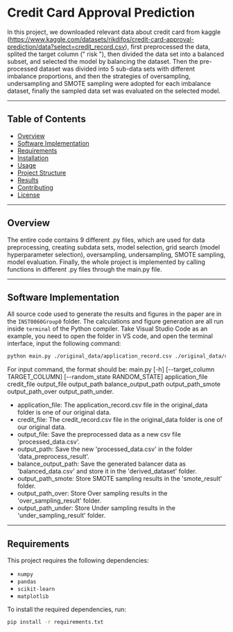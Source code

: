 # **Credit Card Approval Prediction**

In this project, we downloaded relevant data about credit card from kaggle (https://www.kaggle.com/datasets/rikdifos/credit-card-approval-prediction/data?select=credit_record.csv), first preprocessed the data, splited the target column (" risk "), then divided the data set into a balanced subset, and selected the model by balancing the dataset. Then the pre-processed dataset was divided into 5 sub-data sets with different imbalance proportions, and then the strategies of oversampling, undersampling and SMOTE sampling were adopted for each imbalance dataset, finally the sampled data set was evaluated on the selected model.

---

## **Table of Contents**

- [Overview](#overview)
- [Software Implementation](#software-implementation)
- [Requirements](#requirements)
- [Installation](#installation)
- [Usage](#usage)
- [Project Structure](#project-structure)
- [Results](#results)
- [Contributing](#contributing)
- [License](#license)

---

## **Overview**

The entire code contains 9 different .py files, which are used for data preprocessing, creating subdata sets, model selection, grid search (model hyperparameter selection), oversampling, undersampling, SMOTE sampling, model evaluation. Finally, the whole project is implemented by calling functions in different .py files through the main.py file.

---

## **Software Implementation**
All source code used to generate the results and figures in the paper are in the `INST0060Group0` folder. The calculations and figure generation are all run inside `terminal` of the Python compiler. Take Visual Studio Code as an example, you need to open the folder in VS code, and open the terminal interface, input the following command:
```bash
python main.py ./original_data/application_record.csv ./original_data/credit_record.csv processed_data.csv ./data_preprocess_result ./derived_dataset/balanced_data.csv ./smote_result ./over_sampling_result ./under_sampling_result
```
For input command, the format should be: main.py [-h] [--target_column TARGET_COLUMN] [--random_state RANDOM_STATE] application_file credit_file output_file output_path balance_output_path output_path_smote output_path_over output_path_under.
- application_file: The application_record.csv file in the original_data folder is one of our original data.
- credit_file: The credit_record.csv file in the original_data folder is one of our original data.
- output_file: Save the preprocessed data as a new csv file 'processed_data.csv'.
- output_path: Save the new 'processed_data.csv' in the folder 'data_preprocess_result'.
- balance_output_path: Save the generated balancer data as 'balanced_data.csv' and store it in the 'derived_dataset' folder.
- output_path_smote: Store SMOTE sampling results in the 'smote_result' folder.
- output_path_over: Store Over sampling results in the 'over_sampling_result' folder.
- output_path_under: Store Under sampling results in the 'under_sampling_result' folder.

---

## **Requirements**

This project requires the following dependencies:
- `numpy`
- `pandas`
- `scikit-learn`
- `matplotlib`

To install the required dependencies, run:
```bash
pip install -r requirements.txt
